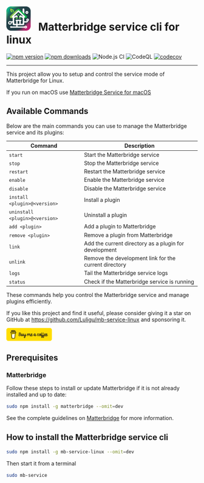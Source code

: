 # <img src="matterbridge.svg" alt="Matterbridge Logo" width="64px" height="64px">&nbsp;&nbsp;&nbsp;Matterbridge service cli for linux

[![npm version](https://img.shields.io/npm/v/mb-service-linux.svg)](https://www.npmjs.com/package/mb-service-linux)
[![npm downloads](https://img.shields.io/npm/dt/mb-service-linux.svg)](https://www.npmjs.com/package/mb-service-linux)
![Node.js CI](https://github.com/Luligu/mb-service-linux/actions/workflows/build.yml/badge.svg)
![CodeQL](https://github.com/Luligu/mb-service-linux/actions/workflows/codeql.yml/badge.svg)
[![codecov](https://codecov.io/gh/Luligu/mb-service-linux/branch/main/graph/badge.svg)](https://codecov.io/gh/Luligu/mb-service-linux)

---

This project allow you to setup and control the service mode of Matterbridge for Linux.

If you run on macOS use [Matterbridge Service for macOS](https://www.npmjs.com/package/mb-service)

## Available Commands

Below are the main commands you can use to manage the Matterbridge service and its plugins:

| Command                        | Description                                           |
| ------------------------------ | ----------------------------------------------------- |
| `start`                        | Start the Matterbridge service                        |
| `stop`                         | Stop the Matterbridge service                         |
| `restart`                      | Restart the Matterbridge service                      |
| `enable`                       | Enable the Matterbridge service                       |
| `disable`                      | Disable the Matterbridge service                      |
| `install <plugin>@<version>`   | Install a plugin                                      |
| `uninstall <plugin>@<version>` | Uninstall a plugin                                    |
| `add <plugin>`                 | Add a plugin to Matterbridge                          |
| `remove <plugin>`              | Remove a plugin from Matterbridge                     |
| `link`                         | Add the current directory as a plugin for development |
| `unlink`                       | Remove the development link for the current directory |
| `logs`                         | Tail the Matterbridge service logs                    |
| `status`                       | Check if the Matterbridge service is running          |

These commands help you control the Matterbridge service and manage plugins efficiently.

If you like this project and find it useful, please consider giving it a star on GitHub at https://github.com/Luligu/mb-service-linux and sponsoring it.

<a href="https://www.buymeacoffee.com/luligugithub">
  <img src="bmc-button.svg" alt="Buy me a coffee" width="120">
</a>

## Prerequisites

### Matterbridge

Follow these steps to install or update Matterbridge if it is not already installed and up to date:

```bash
sudo npm install -g matterbridge --omit=dev
```

See the complete guidelines on [Matterbridge](https://github.com/Luligu/matterbridge/blob/main/README.md) for more information.

## How to install the Matterbridge service cli

```bash
sudo npm install -g mb-service-linux --omit=dev
```

Then start it from a terminal

```bash
sudo mb-service
```
